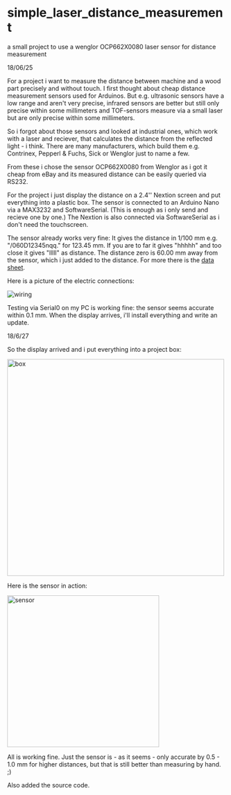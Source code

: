 # simple_laser_distance_measurement
a small project to use a wenglor OCP662X0080 laser sensor for distance measurement

18/06/25

For a project i want to measure the distance between machine and a wood part precisely and without touch.
I first thought about cheap distance measurement sensors used for Arduinos. But e.g. ultrasonic sensors 
have a low range and aren't very precise, infrared sensors are better but still only precise within some
millimeters and TOF-sensors measure via a small laser but are only precise within some millimeters.

So i forgot about those sensors and looked at industrial ones, which work with a laser and reciever, that
calculates the distance from the reflected light - i think. There are many manufacturers, which build them
e.g. Contrinex, Pepperl & Fuchs, Sick or Wenglor just to name a few.

From these i chose the sensor OCP662X0080 from Wenglor as i got it cheap from eBay and its measured distance
can be easily queried via RS232.

For the project i just display the distance on a 2.4'' Nextion screen and put everything into a plastic box.
The sensor is connected to an Arduino Nano via a MAX3232 and SoftwareSerial. (This is enough as i only send and 
recieve one by one.) The Nextion is also connected via SoftwareSerial as i don't need the touchscreen.

The sensor already works very fine:
It gives the distance in 1/100 mm e.g. "/060D12345nqq." for 123.45 mm. If you are to far it gives "hhhhh" and too close it gives "lllll"
as distance. The distance zero is 60.00 mm away from the sensor, which i just added to the distance. For more there is the [data sheet](https://www.wenglor.com/fileadmin/functions/wdm.php?dfile=OCP662X0080.PDF&pfad=fileadmin/download/DATA_SHEETS/EN/&sfile=Data_sheet_OCP662X0080.pdf&zip=false).

Here is a picture of the electric connections:

![wiring](https://github.com/anwofis/simple_laser_distance_measurement/blob/master/wiring/wiring.png)

Testing via Serial0 on my PC is working fine: the sensor seems accurate within 0.1 mm. When the display arrives, i'll install everything and write an update.

18/6/27

So the display arrived and i put everything into a project box:

<img src="https://github.com/anwofis/simple_laser_distance_measurement/blob/master/images/box.jpg" title="box" width="500">

Here is the sensor in action:

<img src="https://github.com/anwofis/simple_laser_distance_measurement/blob/master/images/sensor.jpg" title="sensor" width="350">

All is working fine. Just the sensor is - as it seems - only accurate by 0.5 - 1.0 mm for higher distances, but that is still better than measuring by hand. ;)

Also added the source code.